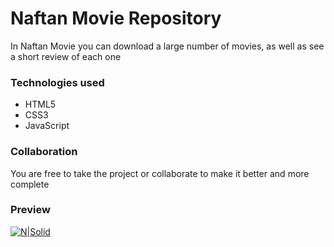 # Naftan Movie Repository
In Naftan Movie you can download a large number of movies, as well as see a short review of each one

### Technologies used
* HTML5
* CSS3
* JavaScript

### Collaboration
You are free to take the project or collaborate to make it better and more complete

### Preview
[![N|Solid](https://repository-images.githubusercontent.com/264926683/c2b61d80-98e1-11ea-9f7e-c8cb20b3bc85)](https://devnaftan.github.io/naftan-movie/)